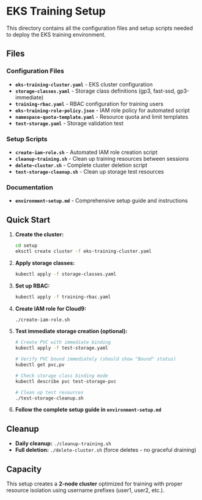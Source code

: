 # EKS Training Setup

This directory contains all the configuration files and setup scripts needed to deploy the EKS training environment.

## Files

### Configuration Files
- **`eks-training-cluster.yaml`** - EKS cluster configuration
- **`storage-classes.yaml`** - Storage class definitions (gp3, fast-ssd, gp3-immediate)
- **`training-rbac.yaml`** - RBAC configuration for training users
- **`eks-training-role-policy.json`** - IAM role policy for automated script
- **`namespace-quota-template.yaml`** - Resource quota and limit templates
- **`test-storage.yaml`** - Storage validation test

### Setup Scripts
- **`create-iam-role.sh`** - Automated IAM role creation script
- **`cleanup-training.sh`** - Clean up training resources between sessions
- **`delete-cluster.sh`** - Complete cluster deletion script
- **`test-storage-cleanup.sh`** - Clean up storage test resources

### Documentation
- **`environment-setup.md`** - Comprehensive setup guide and instructions

## Quick Start

1. **Create the cluster:**
   ```bash
   cd setup
   eksctl create cluster -f eks-training-cluster.yaml
   ```

2. **Apply storage classes:**
   ```bash
   kubectl apply -f storage-classes.yaml
   ```

3. **Set up RBAC:**
   ```bash
   kubectl apply -f training-rbac.yaml
   ```

4. **Create IAM role for Cloud9:**
   ```bash
   ./create-iam-role.sh
   ```

5. **Test immediate storage creation (optional):**
   ```bash
   # Create PVC with immediate binding
   kubectl apply -f test-storage.yaml

   # Verify PVC bound immediately (should show "Bound" status)
   kubectl get pvc,pv

   # Check storage class binding mode
   kubectl describe pvc test-storage-pvc

   # Clean up test resources
   ./test-storage-cleanup.sh
   ```

6. **Follow the complete setup guide in `environment-setup.md`**

## Cleanup

- **Daily cleanup:** `./cleanup-training.sh`
- **Full deletion:** `./delete-cluster.sh` (force deletes - no graceful draining)

## Capacity

This setup creates a **2-node cluster** optimized for training with proper resource isolation using username prefixes (user1, user2, etc.).